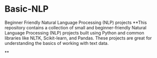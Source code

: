 # Basic-NLP
Beginner Friendly Natural Language Processing (NLP) projects 
**This repository contains a collection of small and beginner-friendly Natural Language Processing (NLP) projects built using Python and common libraries like NLTK, Scikit-learn, and Pandas. These projects are great for understanding the basics of working with text data.

**
